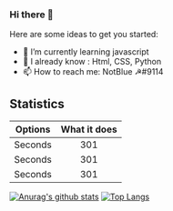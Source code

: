 ### Hi there 👋

Here are some ideas to get you started:

- 🌱 I’m currently learning javascript
- 👯 I already know : Html, CSS, Python
- 📫 How to reach me: NotBlue ☭#9114

## Statistics

| Options | What it does  |
| :---:   | :-: |
| Seconds | 301 |
| Seconds | 301 |
| Seconds | 301 |

[![Anurag's github stats](https://github-readme-stats.vercel.app/api?username=NotBlue-Dev&show_icons=true&theme=onedark)](https://github.com/anuraghazra/github-readme-stats)
[![Top Langs](https://github-readme-stats.vercel.app/api/top-langs/?username=NotBlue-Dev&theme=onedark)](https://github.com/anuraghazra/github-readme-stats)
